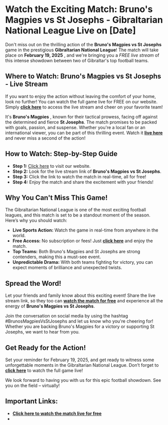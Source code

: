# Watch the Exciting Match: Bruno's Magpies vs St Josephs - Gibraltarian National League Live on [Date]

Don't miss out on the thrilling action of the **Bruno's Magpies vs St Josephs** game in the prestigious **Gibraltarian National League**! The match will take place on **February 19, 2025** , and we're bringing you a _FREE live stream_ of this intense showdown between two of Gibraltar's top football teams.

## Where to Watch: Bruno's Magpies vs St Josephs - Live Stream

If you want to enjoy the action without leaving the comfort of your home, look no further! You can watch the full game live for FREE on our website. Simply **[click here](https://tinyurl.com/livestreamfreeo?st=Bruno-%27s+Magpies+vs+St+Josephs&si=gh)** to access the live stream and cheer on your favorite team!

It's **Bruno's Magpies** , known for their tactical prowess, facing off against the determined and fierce **St Josephs**. The match promises to be packed with goals, passion, and suspense. Whether you're a local fan or an international viewer, you can be part of this thrilling event. Watch it **[live here](https://tinyurl.com/livestreamfreeo?st=Bruno-%27s+Magpies+vs+St+Josephs&si=gh)** and never miss a second of the action!

## How to Watch: Step-by-Step Guide

- **Step 1:** [Click here](https://tinyurl.com/livestreamfreeo?st=Bruno-%27s+Magpies+vs+St+Josephs&si=gh) to visit our website.
- **Step 2:** Look for the live stream link of **Bruno's Magpies vs St Josephs**.
- **Step 3:** Click the link to watch the match in real-time, all for free!
- **Step 4:** Enjoy the match and share the excitement with your friends!

## Why You Can't Miss This Game!

The Gibraltarian National League is one of the most exciting football leagues, and this match is set to be a standout moment of the season. Here’s why you should watch:

- **Live Sports Action:** Watch the game in real-time from anywhere in the world.
- **Free Access:** No subscription or fees! Just **[click here](https://tinyurl.com/livestreamfreeo?st=Bruno-%27s+Magpies+vs+St+Josephs&si=gh)** and enjoy the match.
- **Top Teams:** Both Bruno's Magpies and St Josephs are strong contenders, making this a must-see event.
- **Unpredictable Drama:** With both teams fighting for victory, you can expect moments of brilliance and unexpected twists.

## Spread the Word!

Let your friends and family know about this exciting event! Share the live stream link, so they too can **[watch the match for free](https://tinyurl.com/livestreamfreeo?st=Bruno-%27s+Magpies+vs+St+Josephs&si=gh)** and experience all the energy of **Bruno's Magpies vs St Josephs**.

Join the conversation on social media by using the hashtag #BrunosMagpiesVsStJosephs and let us know who you're cheering for! Whether you are backing Bruno's Magpies for a victory or supporting St Josephs, we want to hear from you.

## Get Ready for the Action!

Set your reminder for February 19, 2025, and get ready to witness some unforgettable moments in the Gibraltarian National League. Don’t forget to **[click here](https://tinyurl.com/livestreamfreeo?st=Bruno-%27s+Magpies+vs+St+Josephs&si=gh)** to watch the full game live!

We look forward to having you with us for this epic football showdown. See you on the field – virtually!

## Important Links:

- **[Click here to watch the match live for free](https://tinyurl.com/livestreamfreeo?st=Bruno-%27s+Magpies+vs+St+Josephs&si=gh)**
- 
